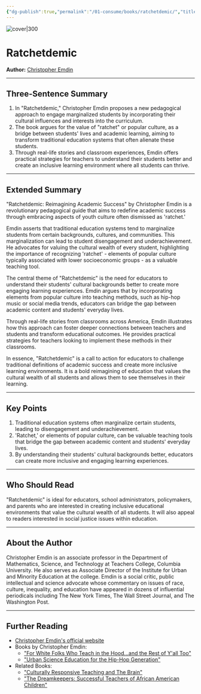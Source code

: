 ```yaml
---
{"dg-publish":true,"permalink":"/01-consume/books/ratchetdemic/","title":"Ratchetdemic","tags":["education","cultural-relevance","social-justice","hip-hop-pedagogy","urban-education"]}
---
```



![cover|300](http://books.google.com/books/content?id=vcndDwAAQBAJ&printsec=frontcover&img=1&zoom=1&source=gbs_api)

# Ratchetdemic
**Author:** [Christopher Emdin](https://chrisemdin.com/)

---

## Three-Sentence Summary
1. In "Ratchetdemic," Christopher Emdin proposes a new pedagogical approach to engage marginalized students by incorporating their cultural influences and interests into the curriculum.
2. The book argues for the value of "ratchet" or popular culture, as a bridge between students' lives and academic learning, aiming to transform traditional education systems that often alienate these students.
3. Through real-life stories and classroom experiences, Emdin offers practical strategies for teachers to understand their students better and create an inclusive learning environment where all students can thrive.

---

## Extended Summary
"Ratchetdemic: Reimagining Academic Success" by Christopher Emdin is a revolutionary pedagogical guide that aims to redefine academic success through embracing aspects of youth culture often dismissed as 'ratchet.' 

Emdin asserts that traditional education systems tend to marginalize students from certain backgrounds, cultures, and communities. This marginalization can lead to student disengagement and underachievement. He advocates for valuing the cultural wealth of every student, highlighting the importance of recognizing 'ratchet' - elements of popular culture typically associated with lower socioeconomic groups - as a valuable teaching tool.

The central theme of "Ratchetdemic" is the need for educators to understand their students' cultural backgrounds better to create more engaging learning experiences. Emdin argues that by incorporating elements from popular culture into teaching methods, such as hip-hop music or social media trends, educators can bridge the gap between academic content and students' everyday lives.

Through real-life stories from classrooms across America, Emdin illustrates how this approach can foster deeper connections between teachers and students and transform educational outcomes. He provides practical strategies for teachers looking to implement these methods in their classrooms.

In essence, "Ratchetdemic" is a call to action for educators to challenge traditional definitions of academic success and create more inclusive learning environments. It is a bold reimagining of education that values the cultural wealth of all students and allows them to see themselves in their learning.

---

## Key Points
1. Traditional education systems often marginalize certain students, leading to disengagement and underachievement.
2. 'Ratchet,' or elements of popular culture, can be valuable teaching tools that bridge the gap between academic content and students' everyday lives.
3. By understanding their students' cultural backgrounds better, educators can create more inclusive and engaging learning experiences.

---

## Who Should Read
"Ratchetdemic" is ideal for educators, school administrators, policymakers, and parents who are interested in creating inclusive educational environments that value the cultural wealth of all students. It will also appeal to readers interested in social justice issues within education.

---

## About the Author
Christopher Emdin is an associate professor in the Department of Mathematics, Science, and Technology at Teachers College, Columbia University. He also serves as Associate Director of the Institute for Urban and Minority Education at the college. Emdin is a social critic, public intellectual and science advocate whose commentary on issues of race, culture, inequality, and education have appeared in dozens of influential periodicals including The New York Times, The Wall Street Journal, and The Washington Post.

---

## Further Reading
- [Christopher Emdin's official website](https://chrisemdin.com/)
- Books by Christopher Emdin:
  - ["For White Folks Who Teach in the Hood...and the Rest of Y'all Too"](https://www.amazon.com/White-Folks-Teach-Hood-Rest/dp/0807028029)
  - ["Urban Science Education for the Hip-Hop Generation"](https://www.amazon.com/Urban-Science-Education-Hip-hop-Generation/dp/946091539X)
- Related Books:
  - ["Culturally Responsive Teaching and The Brain"](https://www.amazon.com/Culturally-Responsive-Teaching-Brain-Culturally/dp/1483308014)
  - ["The Dreamkeepers: Successful Teachers of African American Children"](https://www.amazon.com/Dreamkeepers-Successful-Teachers-American-Children/dp/0470408154)
